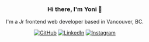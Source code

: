 <h3 align="center">Hi there, I'm Yoni 👋 </h3>
  
<p align="center">I'm a Jr frontend web developer based in Vancouver, BC.</p>

<p align="center">
  <a href="https://github.com/yoniakabecky"><img src="https://img.shields.io/badge/github-444?style=for-the-badge&logo=github" alt="GitHub"></a>
  <a href="https://www.linkedin.com/in/yoniakabecky/"><img src="https://img.shields.io/badge/linkedin-444?style=for-the-badge&logo=linkedin" alt="LinkedIn"></a>
  <a href="https://www.instagram.com/yoniakabecky/"><img src="https://img.shields.io/badge/instagram-444?style=for-the-badge&logo=instagram " alt="Instagram"></a>
</p>

<!--
**yoniakabecky/yoniakabecky** is a ✨ _special_ ✨ repository because its `README.md` (this file) appears on your GitHub profile.

Here are some ideas to get you started:

- 🔭 I’m currently working on ...
- 🌱 I’m currently learning ...
- 👯 I’m looking to collaborate on ...
- 🤔 I’m looking for help with ...
- 💬 Ask me about ...
- 📫 How to reach me: ...
- 😄 Pronouns: ...
- ⚡ Fun fact: ...
-->
